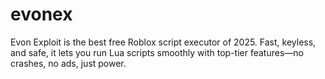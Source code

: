 # evonex
Evon Exploit is the best free Roblox script executor of 2025. Fast, keyless, and safe, it lets you run Lua scripts smoothly with top-tier features—no crashes, no ads, just power.
